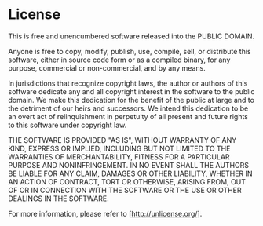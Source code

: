 License
=======

This is free and unencumbered software 
released into the PUBLIC DOMAIN.

Anyone is free to copy, modify, publish, use, compile, sell, or
distribute this software, either in source code form or as a
compiled binary, for any purpose, commercial or non-commercial,
and by any means.

In jurisdictions that recognize copyright laws, the author or
authors of this software dedicate any and all copyright
interest in the software to the public domain. We make this
dedication for the benefit of the public at large and to the 
detriment of our heirs and successors. We intend this 
dedication to be an overt act of relinquishment in perpetuity
of all present and future rights to this software under
copyright law.

THE SOFTWARE IS PROVIDED "AS IS", WITHOUT WARRANTY OF ANY KIND,
EXPRESS OR IMPLIED, INCLUDING BUT NOT LIMITED TO THE 
WARRANTIES OF MERCHANTABILITY, FITNESS FOR A PARTICULAR PURPOSE
AND NONINFRINGEMENT. IN NO EVENT SHALL THE AUTHORS BE LIABLE 
FOR ANY CLAIM, DAMAGES OR OTHER LIABILITY, WHETHER IN AN ACTION
OF CONTRACT, TORT OR OTHERWISE, ARISING FROM, OUT OF OR IN 
CONNECTION WITH THE SOFTWARE OR THE USE OR OTHER DEALINGS IN 
THE SOFTWARE.

For more information, please refer to [http://unlicense.org/].